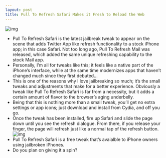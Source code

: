 ```yaml
---
layout: post
title: Pull To Refresh Safari Makes it Fresh to Reload the Web
---
```

![img](http://media.idownloadblog.com/wp-content/uploads/2010/12/Pull-To-Refresh-Safari-02.jpg)
* Pull To Refresh Safari is the latest jailbreak tweak to appear on the scene that adds Twitter App like refresh functionality to a stock iPhone app; in this case Safari. Not too long ago, Pull To Refresh Mail was released, which added the same unique refreshing capability to the stock Mail app.
* Personally, I’m all for tweaks like this; it feels like a native part of the iPhone’s interface, while at the same time modernizes apps that haven’t changed much since they first debuted…
* This is one of the reasons why I love jailbreaking so much; it’s the small tweaks and adjustments that make for a better experience. Obviously a tweak like Pull To Refresh Safari is far from a necessity, but it adds a certain amount of flavor to the browser’s aging underbelly.
* Being that this is nothing more than a small tweak, you’ll get no extra settings or app icons; just download and install from Cydia, and off you go.
* Once the tweak has been installed, fire up Safari and slide the page down until you see the refresh dialogue. From there, if you release your finger, the page will refresh just like a normal tap of the refresh button.
![img](http://media.idownloadblog.com/wp-content/uploads/2010/12/Pull-To-Refresh-Safari-03.png)
* Pull To Refresh Safari is a free tweak that’s avaialble to iPhone owners using jailbroken iPhones.
* Do you plan on giving it a spin?

